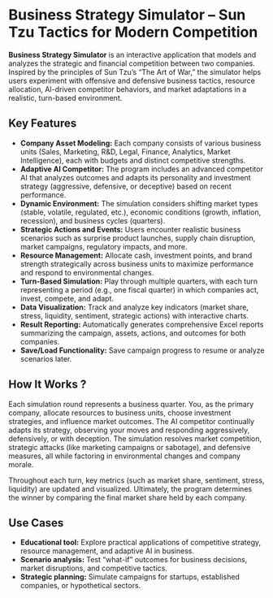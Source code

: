 # Business Strategy Simulator – Sun Tzu Tactics for Modern Competition

**Business Strategy Simulator** is an interactive application that models and analyzes the strategic and financial competition between two companies. 
Inspired by the principles of Sun Tzu’s “The Art of War,” the simulator helps users experiment with offensive and defensive business tactics, resource allocation, 
AI-driven competitor behaviors, and market adaptations in a realistic, turn-based environment.


## Key Features

- **Company Asset Modeling:** Each company consists of various business units (Sales, Marketing, R&D, Legal, Finance, Analytics, Market Intelligence), each with budgets and distinct competitive strengths.
- **Adaptive AI Competitor:** The program includes an advanced competitor AI that analyzes outcomes and adapts its personality and investment strategy (aggressive, defensive, or deceptive) based on recent performance.
- **Dynamic Environment:** The simulation considers shifting market types (stable, volatile, regulated, etc.), economic conditions (growth, inflation, recession), and business cycles (quarters).
- **Strategic Actions and Events:** Users encounter realistic business scenarios such as surprise product launches, supply chain disruption, market campaigns, regulatory impacts, and more.
- **Resource Management:** Allocate cash, investment points, and brand strength strategically across business units to maximize performance and respond to environmental changes.
- **Turn-Based Simulation:** Play through multiple quarters, with each turn representing a period (e.g., one fiscal quarter) in which companies act, invest, compete, and adapt.
- **Data Visualization:** Track and analyze key indicators (market share, stress, liquidity, sentiment, strategic actions) with interactive charts.
- **Result Reporting:** Automatically generates comprehensive Excel reports summarizing the campaign, assets, actions, and outcomes for both companies.
- **Save/Load Functionality:** Save campaign progress to resume or analyze scenarios later.

## How It Works ?

Each simulation round represents a business quarter. You, as the primary company, allocate resources to business units, choose investment strategies, and influence market outcomes. 
The AI competitor continually adapts its strategy, observing your moves and responding aggressively, defensively, or with deception. 
The simulation resolves market competition, strategic attacks (like marketing campaigns or sabotage), and defensive measures, all while factoring in environmental changes and company morale.

Throughout each turn, key metrics (such as market share, sentiment, stress, liquidity) are updated and visualized. Ultimately, the program determines the winner by comparing 
the final market share held by each company.

## Use Cases

- **Educational tool:** Explore practical applications of competitive strategy, resource management, and adaptive AI in business.
- **Scenario analysis:** Test “what-if” outcomes for business decisions, market disruptions, and competitive tactics.
- **Strategic planning:** Simulate campaigns for startups, established companies, or hypothetical sectors.


